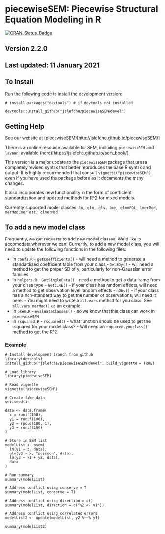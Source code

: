 # piecewiseSEM: Piecewise Structural Equation Modeling in R
[![CRAN\_Status\_Badge](http://www.r-pkg.org/badges/version/piecewiseSEM)](https://cran.r-project.org/package=piecewiseSEM)

## Version 2.2.0
## Last updated: 11 January 2021

## To install

Run the following code to install the development version:
```
# install.packages("devtools") # if devtools not installed

devtools::install_github("jslefche/piecewiseSEM@devel")
```

## Getting Help
See our website at (piecewiseSEM)[http://jslefche.github.io/piecewiseSEM/]

There is an online resource available for SEM, including `piecewiseSEM` and `lavaan`, available (here)[https://jslefche.github.io/sem_book/]

This version is a major update to the `piecewiseSEM` package that usesa completely revised syntax that better reproduces the base R syntax and output. It is highly recommended that consult `vignette("piecewiseSEM")` even if you have used the package before as it documents the many changes.

It also incorporates new functionality in the form of coefficient standardization and updated methods for R^2 for mixed models.

Currently supported model classes: `lm, glm, gls, lme, glmmPQL, lmerMod, merModLmerTest, glmerMod`

## To add a new model class
Frequently, we get requests to add new model classes. We'd like to accomodate wherever we can! Currently, to add a new model class, you will need to update the following functions in the following files:  
- In `coefs.R`
      - `getCoefficients()` - will need a method to generate a standardized coefficient table from your class
      - `GetSDy()` - will need a method to get the proper SD of y, particularly for non-Gaussian error families
- In `helpers.R`
      - `GetSingleData()` - need a method to get a data frame from your class type
      - `GetOLRE()` - if your class has random effects, will need a method to get observation level random effects
      - `nObs()` - if your class has a non-standard way to get the number of observations, will need it here.
      - You might need to write a `all.vars` method for you class. See `all.vars.merMod()` as an example.
- In `psem.R`
      - `evaluateClasses()` - so we know that this class can work in `piecewiseSEM`
- In `rsquared.R`
      - `rsquared()` - what function should be used to get the rsquared for your model class?
      - Will need an `rsquared.youclass()` method to get the R^2

### Example
```
# Install development branch from github
library(devtools)
install_github("jslefche/piecewiseSEM@devel", build_vignette = TRUE)

# Load library
library(piecewiseSEM)

# Read vignette
vignette("piecewiseSEM")

# Create fake data
set.seed(1)

data <- data.frame(
  x = runif(100),
  y1 = runif(100),
  y2 = rpois(100, 1),
  y3 = runif(100)
)

# Store in SEM list
modelList <- psem(
  lm(y1 ~ x, data),
  glm(y2 ~ x, "poisson", data),
  lm(y3 ~ y1 + y2, data),
  data
)

# Run summary
summary(modelList)

# Address conflict using conserve = T
summary(modelList, conserve = T)

# Address conflict using direction = c()
summary(modelList, direction = c("y2 <- y1"))

# Address conflict using correlated errors
modelList2 <- update(modelList, y2 %~~% y1)

summary(modelList2)
```
